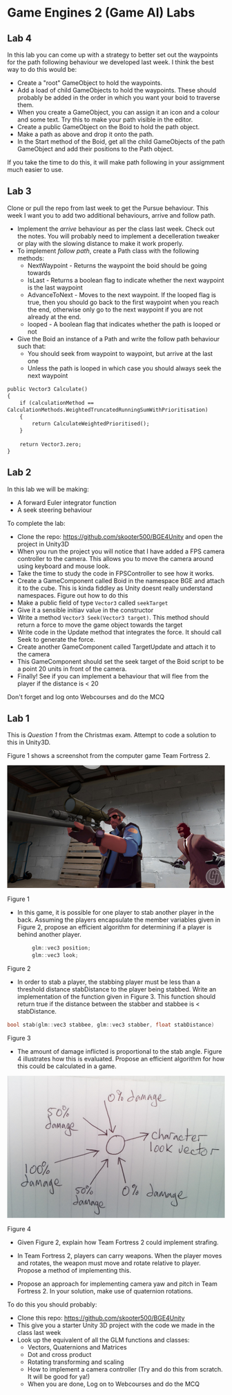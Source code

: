 # Game Engines 2 (Game AI) Labs 

## Lab 4
In this lab you can come up with a strategy to better set out the waypoints for the path following behaviour we developed last week. I think the best way to do this would be:

- Create a "root" GameObject to hold the waypoints. 
- Add a load of child GameObjects to hold the waypoints. These should probably be added in the order in which you want your boid to traverse them. 
- When you create a GameObject, you can assign it an icon and a colour and some text. Try this to make your path visible in the editor.
- Create a public GameObject on the Boid to hold the path object. 
- Make a path as above and drop it onto the path.
- In the Start method of the Boid, get all the child GameObjects of the path GameObject and add their positions to the Path object.

If you take the time to do this, it will make path following in your assigmment much easier to use.



## Lab 3
Clone or pull the repo from last week to get the Pursue behaviour. This week I want you to add two additional behaviours, arrive and follow path. 

- Implement the *arrive* behaviour as per the class last week. Check out the notes. You will probably need to implement a decelleration tweaker or play with the slowing distance to make it work properly.
- To implement *follow path*, create a Path class with the following methods:
	- NextWaypoint - Returns the waypoint the boid should be going towards
	- IsLast - Returns a boolean flag to indicate whether the next waypoint is the last waypoint
	- AdvanceToNext - Moves to the next waypoint. If the looped flag is true, then you should go back to the first waypoint when you reach the end, otherwise only go to the next waypoint if you are not already at the end.
	- looped - A boolean flag that indicates whether the path is looped or not
- Give the Boid an instance of a Path and write the follow path behaviour such that:
	- You should seek from waypoint to waypoint, but arrive at the last one
	- Unless the path is looped in which case you should always seek the next waypoint

```
public Vector3 Calculate()
{
    if (calculationMethod == CalculationMethods.WeightedTruncatedRunningSumWithPrioritisation)
    {
        return CalculateWeightedPrioritised();
    }

    return Vector3.zero;
}
```

## Lab 2
In this lab we will be making:
- A forward Euler integrator function
- A seek steering behaviour

To complete the lab:

- Clone the repo: https://github.com/skooter500/BGE4Unity and open the project in Unity3D
- When you run the project you will notice that I have added a FPS camera controller to the camera. This allows you to move the camera around using keyboard and mouse look.
- Take the time to study the code in FPSController to see how it works.
- Create a GameComponent called Boid in the namespace BGE and attach it to the cube. This is kinda fiddley as Unity doesnt really understand namespaces. Figure out how to do this
- Make a public field of type ```Vector3``` called ```seekTarget``` 
- Give it a sensible initiav value in the constructor
- Write a method ```Vector3 Seek(Vector3 target)```. This method should return a force to move the game object towards the target
- Write code in the Update method that integrates the force. It should call Seek to generate the force.
- Create another GameComponent called TargetUpdate and attach it to the camera
- This GameComponent should set the seek target of the Boid script to be a point 20 units in front of the camera.
- Finally! See if you can implement a behaviour that will flee from the player if the distance is < 20

Don't forget and log onto Webcourses and do the MCQ

## Lab 1

This is *Question 1* from the Christmas exam. Attempt to code a solution to this in Unity3D.

Figure 1 shows a screenshot from the computer game Team Fortress 2.

![](fig1.png)
 
Figure 1

- In this game, it is possible for one player to stab another player in the back. Assuming the players encapsulate the member variables given in Figure 2, propose an efficient algorithm for determining if a player is behind another player.

```C++
		glm::vec3 position;
		glm::vec3 look;
```
Figure 2

- In order to stab a player, the stabbing player must be less than a threshold distance stabDistance to the player being stabbed. Write an implementation of the function given in Figure 3. This function should return true if the distance between the stabber and stabbee is < stabDistance.

```C++
bool stab(glm::vec3 stabbee, glm::vec3 stabber, float stabDistance)
```
Figure 3

- The amount of damage inflicted is proportional to the stab angle. Figure 4 illustrates how this is evaluated. Propose an efficient algorithm for how this could be calculated in a game.

![](fig4.png)
 
Figure 4

- Given Figure 2, explain how Team Fortress 2 could implement strafing.

- In Team Fortress 2, players can carry weapons. When the player moves and rotates, the weapon must move and rotate relative to player. Propose a method of implementing this.

- Propose an approach for implementing camera yaw and pitch in Team Fortress 2. In your solution, make use of quaternion rotations.

To do this you should probably:
- Clone this repo: https://github.com/skooter500/BGE4Unity
- This give you a starter Unity 3D project with the code we made in the class last week
- Look up the equivalent of all the GLM functions and classes:
	- Vectors, Quaternions and Matrices
	- Dot and cross product
	- Rotating transforming and scaling
	- How to implement a camera controller (Try and do this from scratch. It will be good for ya!)
	- When you are done, Log on to Webcourses and do the MCQ




